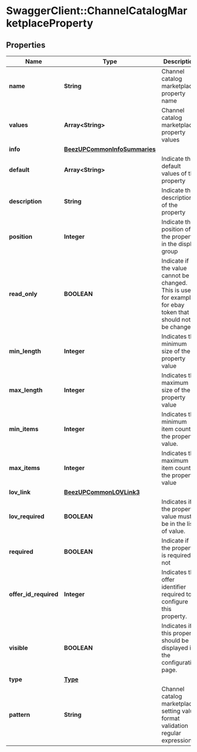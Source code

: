 # SwaggerClient::ChannelCatalogMarketplaceProperty

## Properties
Name | Type | Description | Notes
------------ | ------------- | ------------- | -------------
**name** | **String** | Channel catalog marketplace property name | 
**values** | **Array&lt;String&gt;** | Channel catalog marketplace property values | [optional] 
**info** | [**BeezUPCommonInfoSummaries**](BeezUPCommonInfoSummaries.md) |  | [optional] 
**default** | **Array&lt;String&gt;** | Indicate the default values of the property | [optional] 
**description** | **String** | Indicate the description of the property | [optional] 
**position** | **Integer** | Indicate the position of the property in the display group | 
**read_only** | **BOOLEAN** | Indicate if the value cannot be changed. This is used for example for ebay token that should not be changed. | [default to false]
**min_length** | **Integer** | Indicates the minimum size of the property value | [optional] [default to 0]
**max_length** | **Integer** | Indicates the maximum size of the property value | [optional] 
**min_items** | **Integer** | Indicates the minimum item count of the property value. | [optional] [default to 1]
**max_items** | **Integer** | Indicates the maximum item count of the property value | [optional] [default to 1]
**lov_link** | [**BeezUPCommonLOVLink3**](BeezUPCommonLOVLink3.md) |  | [optional] 
**lov_required** | **BOOLEAN** | Indicates if the property value must be in the list of value. | [optional] [default to false]
**required** | **BOOLEAN** | Indicate if the property is required or not | [default to false]
**offer_id_required** | **Integer** | Indicates the offer identifier required to configure this property. | [optional] 
**visible** | **BOOLEAN** | Indicates if this property should be displayed in the configuration page. | [default to true]
**type** | [**Type**](Type.md) |  | [optional] 
**pattern** | **String** | Channel catalog marketplace setting value format validation regular expression | [optional] 


